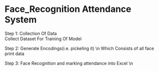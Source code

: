 # Face_Recognition Attendance System

Step 1: Collection Of Data    
Collect Dataset For Training Of Model

Step 2: Generate Encodings(i.e. pickeling it)   \n
Which Consists of all face print data

Step 3: Face Recognition and marking attendance into Excel  \n
        
        
